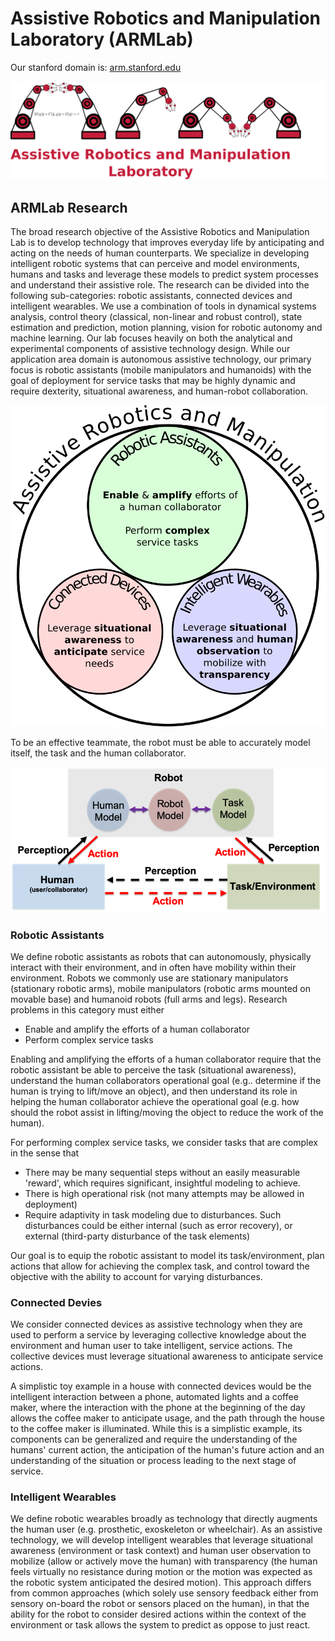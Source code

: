 # Assistive Robotics and Manipulation Laboratory (ARMLab)

Our stanford domain is: [arm.stanford.edu](https://arm.stanford.edu/) 

![armlabLogo](https://github.com/armlabstanford/armlabstanford.github.io/blob/master/figures/arm_lab_logo_with_title_small_adj_6.png)


## ARMLab Research

The broad research objective of the Assistive Robotics and Manipulation Lab is to develop technology that improves everyday life by anticipating and acting on the needs of human counterparts. We specialize in developing intelligent robotic systems that can perceive and model environments, humans and tasks and leverage these models to predict system processes and understand their assistive role. The research can be divided into the following sub-categories: robotic assistants, connected devices and intelligent wearables.  We use a combination of tools in dynamical systems analysis, control theory (classical, non-linear and robust control), state estimation and prediction, motion planning, vision for robotic autonomy and machine learning. Our lab focuses heavily on both the analytical and experimental components of assistive technology design. While our application area domain is autonomous assistive technology, our primary focus is robotic assistants (mobile manipulators and humanoids) with the goal of deployment for service tasks that may be highly dynamic and require dexterity, situational awareness, and human-robot collaboration.

![armlabareas](https://github.com/armlabstanford/armlabstanford.github.io/blob/master/figures/project_scopes_0.png)

To be an effective teammate, the robot must be able to accurately model itself, the task and the human collaborator. 

![armlabproblem](https://github.com/armlabstanford/armlabstanford.github.io/blob/master/figures/armlab_problem.png)


### Robotic Assistants

We define robotic assistants as robots that can autonomously, physically interact with their environment, and in often have mobility within their environment. Robots we commonly use are stationary manipulators (stationary robotic arms), mobile manipulators (robotic arms mounted on movable base) and humanoid robots (full arms and legs). Research problems in this category must either 
- Enable and amplify the efforts of a human collaborator
- Perform complex service tasks

Enabling and amplifying the efforts of a human collaborator require that the robotic assistant be able to perceive the task (situational awareness), understand the human collaborators operational goal (e.g.. determine if the human is trying to lift/move an object), and then understand its role in helping the human collaborator achieve the operational goal (e.g. how should the robot assist in lifting/moving the object to reduce the work of the human). 

For performing complex service tasks, we consider tasks that are complex in the sense that

- There may be many sequential steps without an easily measurable 'reward', which requires significant, insightful modeling to achieve. 
- There is high operational risk (not many attempts may be allowed in deployment)
- Require adaptivity in task modeling due to disturbances. Such disturbances could be either internal (such as error recovery), or external (third-party disturbance of the task elements)

Our goal is to equip the robotic assistant to model its task/environment, plan actions that allow for achieving the complex task, and control toward the objective with the ability to account for varying disturbances.

### Connected Devies
We consider connected devices as assistive technology when they are used to perform a service by leveraging collective knowledge about the environment and human user to take intelligent, service actions. The collective devices must leverage situational awareness to anticipate service actions.

A simplistic toy example in a house with connected devices would be the intelligent interaction between a phone, automated lights and a coffee maker, where the interaction with the phone at the beginning of the day allows the coffee maker to anticipate usage, and the path through the house to the coffee maker is illuminated. While this is a simplistic example, its components can be generalized and require the understanding of the humans' current action, the anticipation of the human's future action and an understanding of the situation or process leading to the next stage of service.    

### Intelligent Wearables
We define robotic wearables broadly as technology that directly augments the human user (e.g. prosthetic, exoskeleton or wheelchair).  As an assistive technology, we will develop intelligent wearables that leverage situational awareness (environment or task context) and human user observation to mobilize (allow or actively move the human) with transparency (the human feels virtually no resistance during motion or the motion was expected as the robotic system anticipated the desired motion). This approach differs from common approaches (which solely use sensory feedback either from sensory on-board the robot or sensors placed on the human), in that the ability for the robot to consider desired actions within the context of the environment or task allows the system to predict as oppose to just react. 

